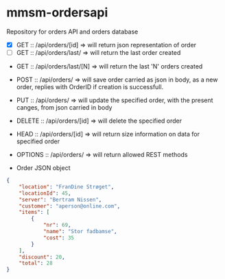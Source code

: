 # mmsm-ordersapi
Repository for orders API and orders database


-[x] GET     :: /api/orders/[id]     => will return json representation of order
-[ ] GET     :: /api/orders/last/    => will return the last order created
* GET     :: /api/orders/last/[N] => will return the last 'N' orders created
* POST    :: /api/orders/         => will save order carried as json in body, as a new order, replies with OrderID if creation is successfull.
* PUT     :: /api/orders/         => will update the specified order, with the present canges, from json carried in body
* DELETE  :: /api/orders/[id]     => will delete the specified order
* HEAD    :: /api/orders/[id]     => will return size information on data for specified order
* OPTIONS :: /api/orders/         => will return allowed REST methods


* Order JSON object
```json
{
    "location": "FranDine Strøget",
    "locationId": 45,
    "server": "Bertram Nissen",
    "customer": "aperson@online.com",
    "items": [
        {
            "nr": 69,
            "name": "Stor fadbamse",
            "cost": 35
        }
    ],
    "discount": 20,
    "total": 28
}
```